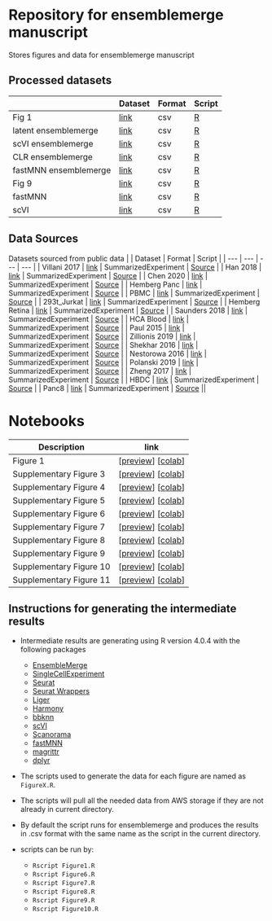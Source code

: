 # Repository for ensemblemerge manuscript
Stores figures and data for ensemblemerge manuscript



## Processed datasets

| | Dataset | Format | Script | 
| --- | --- | --- | --- | 
| Fig 1| [link](https://s3.msi.umn.edu/skiex003/datasets/EnsembleMerge/fig1.csv) | csv | [R](https://github.com/erikjskie/ensemblemerge_manuscript/blob/main/Figure1.R) |
| latent ensemblemerge | [link](https://s3.msi.umn.edu/skiex003/datasets/EnsembleMerge/latent_ensemblemerge.csv) | csv | [R](https://github.com/erikjskie/ensemblemerge_manuscript/blob/main/Figure6.R) |
| scVI ensemblemerge | [link](https://s3.msi.umn.edu/skiex003/datasets/EnsembleMerge/SCVI_ensemblemerge.csv) | csv | [R](https://github.com/erikjskie/ensemblemerge_manuscript/blob/main/Figure7.R) |
| CLR ensemblemerge | [link](https://s3.msi.umn.edu/skiex003/datasets/EnsembleMerge/CLR_normalization.csv) | csv | [R](https://github.com/erikjskie/ensemblemerge_manuscript/blob/main/Figure8.R) |
| fastMNN ensemblemerge | [link](https://s3.msi.umn.edu/skiex003/datasets/EnsembleMerge/Methods_EnsembleMerge.csv) | csv | [R](https://github.com/erikjskie/ensemblemerge_manuscript/blob/main/Figure10.R) |
| Fig 9 | [link](https://s3.msi.umn.edu/skiex003/datasets/EnsembleMerge/fig9.csv) | csv | [R](https://github.com/erikjskie/ensemblemerge_manuscript/blob/main/Figure9.R) |
| fastMNN | [link](https://s3.msi.umn.edu/skiex003/datasets/EnsembleMerge/fastMNN.csv) | csv | [R](https://github.com/erikjskie/ensemblemerge_manuscript/blob/main/fastMNN.R) |
| scVI | [link](https://s3.msi.umn.edu/skiex003/datasets/EnsembleMerge/scVI.csv) | csv | [R](https://github.com/erikjskie/ensemblemerge_manuscript/blob/main/scVI.R) ||

## Data Sources
Datasets sourced from public data
| | Dataset | Format | Script | 
| --- | --- | --- | --- | 
| Villani 2017 | [link](https://s3.msi.umn.edu/skiex003/datasets/dataset=JC_benchmark_scRNAseq_version=20211008a/dataset_1.rds) | SummarizedExperiment | [Source](https://hub.docker.com/r/jinmiaochenlab/batch-effect-removal-benchmarking) |
| Han 2018 | [link](https://s3.msi.umn.edu/skiex003/datasets/dataset=JC_benchmark_scRNAseq_version=20211008a/dataset_2.rds) | SummarizedExperiment | [Source](https://hub.docker.com/r/jinmiaochenlab/batch-effect-removal-benchmarking) |
| Chen 2020 | [link](https://s3.msi.umn.edu/skiex003/datasets/dataset=JC_benchmark_scRNAseq_version=20211008a/dataset_3.rds) | SummarizedExperiment | [Source](https://hub.docker.com/r/jinmiaochenlab/batch-effect-removal-benchmarking) |
| Hemberg Panc | [link](https://s3.msi.umn.edu/skiex003/datasets/dataset=JC_benchmark_scRNAseq_version=20211008a/dataset_4.rds) | SummarizedExperiment | [Source](https://hub.docker.com/r/jinmiaochenlab/batch-effect-removal-benchmarking) |
| PBMC | [link](https://s3.msi.umn.edu/skiex003/datasets/dataset=JC_benchmark_scRNAseq_version=20211008a/dataset_5.rds) | SummarizedExperiment | [Source](https://hub.docker.com/r/jinmiaochenlab/batch-effect-removal-benchmarking) |
| 293t_Jurkat | [link](https://s3.msi.umn.edu/skiex003/datasets/dataset=JC_benchmark_scRNAseq_version=20211008a/dataset_6.rds) | SummarizedExperiment | [Source](https://hub.docker.com/r/jinmiaochenlab/batch-effect-removal-benchmarking) |
| Hemberg Retina | [link](https://s3.msi.umn.edu/skiex003/datasets/dataset=JC_benchmark_scRNAseq_version=20211008a/dataset_7.rds) | SummarizedExperiment | [Source](https://hub.docker.com/r/jinmiaochenlab/batch-effect-removal-benchmarking) |
| Saunders 2018 | [link](https://s3.msi.umn.edu/skiex003/datasets/dataset=JC_benchmark_scRNAseq_version=20211008a/dataset_8.rds) | SummarizedExperiment | [Source](https://hub.docker.com/r/jinmiaochenlab/batch-effect-removal-benchmarking) |
| HCA Blood | [link](https://s3.msi.umn.edu/skiex003/datasets/dataset=JC_benchmark_scRNAseq_version=20211008a/dataset_9.rds) | SummarizedExperiment | [Source](https://hub.docker.com/r/jinmiaochenlab/batch-effect-removal-benchmarking) |
| Paul 2015 | [link](https://s3.msi.umn.edu/skiex003/datasets/dataset=JC_benchmark_scRNAseq_version=20211008a/dataset_10.rds) | SummarizedExperiment | [Source](https://hub.docker.com/r/jinmiaochenlab/batch-effect-removal-benchmarking) |
| Zillionis 2019 | [link](https://s3.msi.umn.edu/skiex003/datasets/dataset=JC_benchmark_scRNAseq_version=20211008a/dataset_12.rds) | SummarizedExperiment | [Source](https://hub.docker.com/r/jinmiaochenlab/batch-effect-removal-benchmarking) |
| Shekhar 2016 | [link](https://s3.msi.umn.edu/skiex003/datasets/dataset=JC_benchmark_scRNAseq_version=20211008a/dataset_13.rds) | SummarizedExperiment | [Source](https://hub.docker.com/r/jinmiaochenlab/batch-effect-removal-benchmarking) |
| Nestorowa 2016 | [link](https://s3.msi.umn.edu/skiex003/datasets/dataset=JC_benchmark_scRNAseq_version=20211008a/dataset_14.rds) | SummarizedExperiment | [Source](https://hub.docker.com/r/jinmiaochenlab/batch-effect-removal-benchmarking) |
| Polanski 2019 | [link](https://s3.msi.umn.edu/skiex003/datasets/dataset=JC_benchmark_scRNAseq_version=20211008a/dataset_15.rds) | SummarizedExperiment | [Source](https://hub.docker.com/r/jinmiaochenlab/batch-effect-removal-benchmarking) |
| Zheng 2017 | [link](https://s3.msi.umn.edu/skiex003/datasets/dataset=JC_benchmark_scRNAseq_version=20211008a/dataset_16.rds) | SummarizedExperiment | [Source](https://hub.docker.com/r/jinmiaochenlab/batch-effect-removal-benchmarking) |
| HBDC | [link](https://s3.msi.umn.edu/skiex003/datasets/dataset=JC_benchmark_scRNAseq_version=20211008a/dataset_17.rds) | SummarizedExperiment | [Source](https://github.com/satijalab/seurat-data) |
| Panc8 | [link](https://s3.msi.umn.edu/skiex003/datasets/dataset=JC_benchmark_scRNAseq_version=20211008a/dataset_18.rds) | SummarizedExperiment | [Source](https://github.com/satijalab/seurat-data) ||

# Notebooks
| Description | link |  
| --- | --- |
| Figure 1 | [[preview](Fig1.ipynb)] [[colab](https://colab.research.google.com/github/erikjskie/ensemblemerge_manuscript/blob/main/Fig1.ipynb)]|
| Supplementary Figure 3 | [[preview](Supplementary_Fig3.ipynb)] [[colab](https://colab.research.google.com/github/erikjskie/ensemblemerge_manuscript/blob/main/Supplementary_Fig3.ipynb)]|
| Supplementary Figure 4 | [[preview](Supplementarty_Fig4.ipynb)] [[colab](https://colab.research.google.com/github/erikjskie/ensemblemerge_manuscript/blob/main/Supplementarty_Fig4.ipynb)]|
| Supplementary Figure 5 | [[preview](supplementary_Fig5.ipynb)] [[colab](https://colab.research.google.com/github/erikjskie/ensemblemerge_manuscript/blob/main/supplementary_Fig5.ipynb)]|
| Supplementary Figure 6 | [[preview](Supplementary_Fig6.ipynb)] [[colab](https://colab.research.google.com/github/erikjskie/ensemblemerge_manuscript/blob/main/Supplementary_Fig6.ipynb)]|
| Supplementary Figure 7 | [[preview](Supplementary_Fig7.ipynb)] [[colab](https://colab.research.google.com/github/erikjskie/ensemblemerge_manuscript/blob/main/Supplementary_Fig7.ipynb)]|
| Supplementary Figure 8 | [[preview](Supplementary_Fig8.ipynb)] [[colab](https://colab.research.google.com/github/erikjskie/ensemblemerge_manuscript/blob/main/Supplementary_Fig8.ipynb)]|
| Supplementary Figure 9 | [[preview](Supplementary_Fig9.ipynb)] [[colab](https://colab.research.google.com/github/erikjskie/ensemblemerge_manuscript/blob/main/Supplementary_Fig9.ipynb)]|
| Supplementary Figure 10 | [[preview](Supplementary_Fig10.ipynb)] [[colab](https://colab.research.google.com/github/erikjskie/ensemblemerge_manuscript/blob/main/Supplementary_Fig10.ipynb)]|
| Supplementary Figure 11 | [[preview](Supplementary_Fig11.ipynb)] [[colab](https://colab.research.google.com/github/erikjskie/ensemblemerge_manuscript/blob/main/Supplementary_Fig11.ipynb)]|

## Instructions for generating the intermediate results

* Intermediate results are generating using R version 4.0.4 with the following packages
  * [EnsembleMerge](https://github.com/erikjskie/ensemblemerge)
  * [SingleCellExperiment](https://bioconductor.org/packages/release/bioc/html/SingleCellExperiment.html)
  * [Seurat](https://cran.r-project.org/web/packages/Seurat/index.html)
  * [Seurat Wrappers](https://github.com/satijalab/seurat-wrappers)
  * [Liger](https://github.com/welch-lab/liger)
  * [Harmony](https://github.com/immunogenomics/harmony)
  * [bbknn](https://github.com/Teichlab/bbknn)
  * [scVI](https://scvi-tools.org/)
  * [Scanorama](https://github.com/brianhie/scanorama)
  * [fastMNN](https://github.com/LTLA/batchelor)
  * [magrittr](https://cran.r-project.org/web/packages/magrittr/index.html)
  * [dplyr](https://cran.r-project.org/web/packages/dplyr/index.html)

* The scripts used to generate the data for each figure are named as ```FigureX.R```.
* The scripts will pull all the needed data from AWS storage if they are not already in current directory.
* By default the script runs for ensemblemerge and produces the results in .csv format with the same name as the script in the current directory.
* scripts can be run by:
  *  ```Rscript Figure1.R```
  *  ```Rscript Figure6.R```
  *  ```Rscript Figure7.R```
  *  ```Rscript Figure8.R```
  *  ```Rscript Figure9.R```
  *  ```Rscript Figure10.R```


